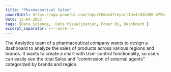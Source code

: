 ```yaml
---
title: "Pharmaceutical Sales"
powerBiUrl: https://app.powerbi.com/reportEmbed?reportId=4c83b206-b79b-478f-b1c7-4d0288cc07d1&autoAuth=true&ctid=6bca8351-01d3-4252-85ea-bda8f8d235bd
date: 15-04-2023
tags: [Data Science,  Data Visualization, Power bi, Dashboard ]
excerpt_separator: <!--more-->
---
```


The Analytics team of a pharmaceutical company wants to design a dashboard to analyze the sales of products across various regions and brands. 
It wants to create a chart with User control functionality, so users can easily see the total Sales and “commission of external agents” categorized by brands and region.
<!--more-->
